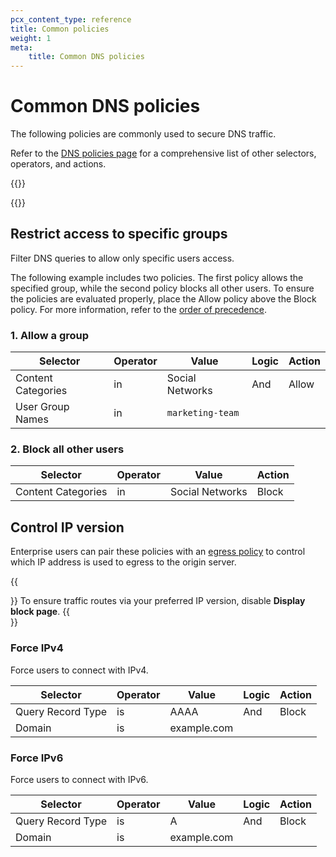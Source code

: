 ```yaml
---
pcx_content_type: reference
title: Common policies
weight: 1
meta:
    title: Common DNS policies
---
```


# Common DNS policies

The following policies are commonly used to secure DNS traffic.

Refer to the [DNS policies page](/cloudflare-one/policies/gateway/dns-policies/) for a comprehensive list of other selectors, operators, and actions.

{{<render file="gateway/_recommended-dns-policies.md">}}

{{<render file="/gateway/_policies-optional.md">}}

## Restrict access to specific groups

Filter DNS queries to allow only specific users access.

The following example includes two policies. The first policy allows the specified group, while the second policy blocks all other users. To ensure the policies are evaluated properly, place the Allow policy above the Block policy. For more information, refer to the [order of precedence](/cloudflare-one/policies/gateway/order-of-enforcement/#order-of-precedence).

### 1. Allow a group

| Selector           | Operator | Value            | Logic | Action |
| ------------------ | -------- | ---------------- | ----- | ------ |
| Content Categories | in       | Social Networks  | And   | Allow  |
| User Group Names   | in       | `marketing-team` |       |        |

### 2. Block all other users

| Selector           | Operator | Value           | Action |
| ------------------ | -------- | --------------- | ------ |
| Content Categories | in       | Social Networks | Block  |

## Control IP version

Enterprise users can pair these policies with an [egress policy](/cloudflare-one/policies/gateway/egress-policies/) to control which IP address is used to egress to the origin server.

{{<Aside type="note">}}
To ensure traffic routes via your preferred IP version, disable **Display block page**.
{{</Aside>}}

### Force IPv4

Force users to connect with IPv4.

| Selector          | Operator | Value       | Logic | Action |
| ----------------- | -------- | ----------- | ----- | ------ |
| Query Record Type | is       | AAAA        | And   | Block  |
| Domain            | is       | example.com |       |        |

### Force IPv6

Force users to connect with IPv6.

| Selector          | Operator | Value       | Logic | Action |
| ----------------- | -------- | ----------- | ----- | ------ |
| Query Record Type | is       | A           | And   | Block  |
| Domain            | is       | example.com |       |        |
